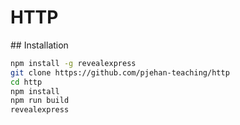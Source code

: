 # HTTP

## Installation

```bash
npm install -g revealexpress
git clone https://github.com/pjehan-teaching/http
cd http
npm install
npm run build
revealexpress
```

